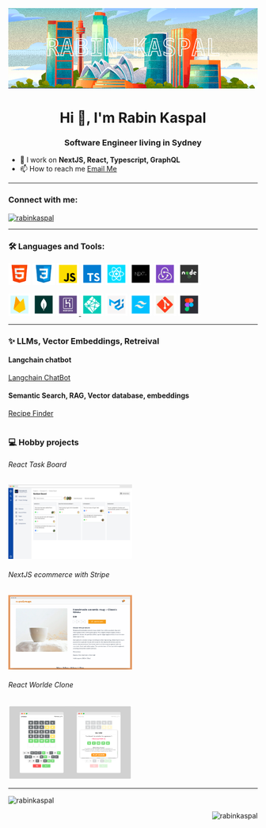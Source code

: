 <img src="https://raw.githubusercontent.com/rabinkaspal/rabinkaspal/main/cover-sm.png"/>
<h1 align="center">Hi 👋, I'm Rabin Kaspal</h1>
<h3 align="center">Software Engineer living in Sydney</h3>

<ul>
    <li>
        🌱 I work on <strong>NextJS, React, Typescript, GraphQL</strong>
    </li>
    <li>
        📫 How to reach me
        <a href="mailto:rabinkaspal@gmail.com">Email Me</a>
    </li>
</ul>
<hr/>
<h3 align="left">Connect with me:</h3>
<p align="left">
    <a href="https://linkedin.com/in/rabinkaspal" target="_blank"
        ><img
            align="center"
            src="https://raw.githubusercontent.com/rahuldkjain/github-profile-readme-generator/master/src/images/icons/Social/linked-in-alt.svg"
            alt="rabinkaspal"
            height="30"
            width="40"
    /></a>
</p>
<hr/>
<h3 align="left">🛠 Languages and Tools:</h3>

<p align="left" >
    <a href="#" target="_blank" rel="noreferrer">
        <img
            src="https://raw.githubusercontent.com/rabinkaspal/rabinkaspal/main/ghicons/html.png"
            alt="html"
            title="html"
            width="45"
            height="45"
    /></a>
    <a href="#" target="_blank" rel="noreferrer">
        <img
            src="https://raw.githubusercontent.com/rabinkaspal/rabinkaspal/main/ghicons/css.png"
            alt="css"
            title="css"
            width="45"
            height="45"
    /></a>
    <a href="#" target="_blank" rel="noreferrer">
        <img
            src="https://raw.githubusercontent.com/rabinkaspal/rabinkaspal/main/ghicons/javascript.png"
            alt="javascript"
            title="javascript"
            width="45"
            height="45"
    /></a>
      <a href="#" target="_blank" rel="noreferrer">
        <img
            src="https://raw.githubusercontent.com/rabinkaspal/rabinkaspal/main/ghicons/typescript.png"
            alt="typescript"
            title="typescript"
            width="45"
            height="45"
    /></a>
    <a href="#" target="_blank" rel="noreferrer">
        <img
            src="https://raw.githubusercontent.com/rabinkaspal/rabinkaspal/main/ghicons/react.png"
            alt="react"
            title="react"
            width="45"
            height="45"
    /></a>
    <a href="#" target="_blank" rel="noreferrer">
        <img
            src="https://raw.githubusercontent.com/rabinkaspal/rabinkaspal/main/ghicons/nextjs.png"
            alt="nextjs"
            title="nextjs"
            width="45"
            height="45"
    /></a>
    <a href="#" target="_blank" rel="noreferrer">
        <img
            src="https://raw.githubusercontent.com/rabinkaspal/rabinkaspal/main/ghicons/redux.png"
            alt="redux, redux toolkit, redux saga"
            title="redux, redux toolkit, redux saga"
            width="45"
            height="45"
    /></a>
     <a href="#" target="_blank" rel="noreferrer">
        <img
            src="https://raw.githubusercontent.com/rabinkaspal/rabinkaspal/main/ghicons/nodejs.png"
            alt="nodejs"
            title="nodejs"
            width="45"
            height="45"
    /></a>
</p>
<p align="left">
    <a href="#" target="_blank" rel="noreferrer">
        <img
            src="https://raw.githubusercontent.com/rabinkaspal/rabinkaspal/main/ghicons/firebase.png"
            alt="firebase"
            title="firebase"
            width="45"
            height="45"
    /></a>
    <a href="#" target="_blank" rel="noreferrer">
        <img
            src="https://raw.githubusercontent.com/rabinkaspal/rabinkaspal/main/ghicons/mongodb.png"
            alt="mongodb"
            title="mongodb"
            width="45"
            height="45"
    /></a>
    <a href="#" target="_blank" rel="noreferrer">
        <img
            src="https://raw.githubusercontent.com/rabinkaspal/rabinkaspal/main/ghicons/heroku.png"
            alt="heroku"
            title="heroku"
            width="45"
            height="45"
    /></a><a href="#" target="_blank" rel="noreferrer">
        <img
            src="https://raw.githubusercontent.com/rabinkaspal/rabinkaspal/main/ghicons/netlify.png"
            alt="netlify"
            title="netlify"
            width="45"
            height="45"
    /></a>
    <a href="#" target="_blank" rel="noreferrer">
        <img
            src="https://raw.githubusercontent.com/rabinkaspal/rabinkaspal/main/ghicons/mui.png"
            alt="Material UI"
            title="Material UI"
            width="45"
            height="45"
    /></a>
    <a href="#" target="_blank" rel="noreferrer">
        <img
            src="https://raw.githubusercontent.com/rabinkaspal/rabinkaspal/main/ghicons/tailwind.png"
            alt="Tailwind Css"
            title="Tailwind Css"
            width="45"
            height="45"
    /></a>
    <a href="#" target="_blank" rel="noreferrer">
        <img
            src="https://raw.githubusercontent.com/rabinkaspal/rabinkaspal/main/ghicons/git.png"
            alt="git"
            title="git"
            width="45"
            height="45"
    /></a>
    <a href="#" target="_blank" rel="noreferrer">
        <img
            src="https://raw.githubusercontent.com/rabinkaspal/rabinkaspal/main/ghicons/figma.png"
            alt="figma"
            title="figma"
            width="45"
            height="45"
    /></a>
</p>
<hr/>

### ✨ LLMs, Vector Embeddings, Retreival
#### Langchain chatbot
[Langchain ChatBot](https://langchain-chatbot.netlify.app/) 

#### Semantic Search, RAG, Vector database, embeddings
[Recipe Finder](https://vector-search-mongodb.vercel.app/)

#

<h3 align="left"> 💻 Hobby projects</h3>

<p align="left">
    <h6>React Task Board </h6>
    <a href="https://jira-taskboard-rk.netlify.app/projects/zIXIV3QWiM7moGfyzIEB" target="_blank" rel="noreferrer">
        <img
            src="https://raw.githubusercontent.com/rabinkaspal/rabinkaspal/main/projects/jira-board/screenshot.png"
            alt="Jira task board"
            width="250"
            height="150"
    /></a>
    <h6>NextJS ecommerce with Stripe</h6>
    <a href="https://nextjs-ecommerce-rk.vercel.app/" target="_blank" rel="noreferrer">
        <img
            src="https://raw.githubusercontent.com/rabinkaspal/rabinkaspal/main/projects/nextjs-ecommerce/screenshot.png"
            alt="Next js sample ecommerce with stripe"
            width="250"
            height="150"
    /></a>
</p>

<p align="left">
        <h6>React Worlde Clone</h6>
    <a href="https://reactwordle-rk.netlify.app/" target="_blank" rel="noreferrer">
        <img
            src="https://raw.githubusercontent.com/rabinkaspal/rabinkaspal/main/projects/react-wordle/screenshot.png"
            alt="React wordle clone"
            width="250"
            height="150"
    /></a>
</p> 
<hr/>

<p>
    <img
        align="center"
        src="https://github-readme-stats.vercel.app/api/top-langs?username=rabinkaspal&show_icons=true&locale=en&layout=compact"
        alt="rabinkaspal"
    />
</p>

<p align="right">
    <img
        src="https://komarev.com/ghpvc/?username=rabinkaspal&label=Profile%20views&color=0e75b6&style=flat"
        alt="rabinkaspal"
    />
</p>
